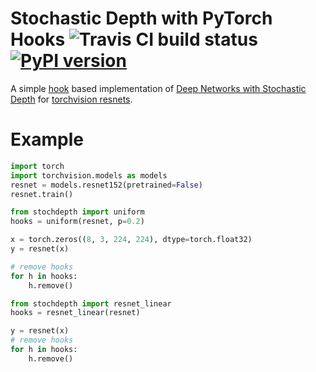 # Stochastic Depth with PyTorch Hooks ![Travis CI build status](https://travis-ci.com/tasptz/pytorch-stochastic-depth.svg?branch=master) [![PyPI version](https://badge.fury.io/py/stochdepth.svg)](https://badge.fury.io/py/stochdepth)
A simple [hook](https://pytorch.org/docs/stable/generated/torch.nn.Modules.module.register_module_forward_hook.html) based implementation of [Deep Networks with Stochastic Depth](https://arxiv.org/abs/1603.09382) for [torchvision resnets](https://pytorch.org/vision/stable/_modules/torchvision/models/resnet.html).
# Example
```python
import torch
import torchvision.models as models
resnet = models.resnet152(pretrained=False)
resnet.train()

from stochdepth import uniform
hooks = uniform(resnet, p=0.2)

x = torch.zeros((8, 3, 224, 224), dtype=torch.float32)
y = resnet(x)

# remove hooks
for h in hooks:
    h.remove()

from stochdepth import resnet_linear
hooks = resnet_linear(resnet)

y = resnet(x)
# remove hooks
for h in hooks:
    h.remove()
```
